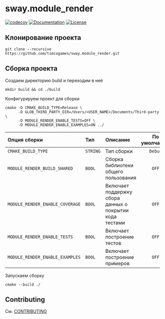 # sway.module_render

[![codecov][codecov-svg]][codecov-url] [![Documentation][codedocs-svg]][codedocs-url] [![License][license-svg]][license-url]

## Клонирование проекта

```console
git clone --recursive https://github.com/timcogames/sway.module_render.git
```

## Сборка проекта

Создаем директорию build и переходим в неё

```console
mkdir build && cd ./build
```

Конфигурируем проект для сборки

```console
cmake -D CMAKE_BUILD_TYPE=Release \
      -D GLOB_THIRD_PARTY_DIR=/Users/<USER_NAME>/Documents/Third-party \
      -D MODULE_RENDER_ENABLE_TESTS=OFF \
      -D MODULE_RENDER_ENABLE_EXAMPLES=ON ../
```

Опция сборки | Тип | Описание | По умолчанию
:---|:---|:---|:---:
`CMAKE_BUILD_TYPE` | `STRING` | Тип сборки | `Debug`
`MODULE_RENDER_BUILD_SHARED` | `BOOL` | Сборка библиотеки общего пользования | `OFF`
`MODULE_RENDER_ENABLE_COVERAGE` | `BOOL` | Включает поддержку сбора данных о покрытии кода тестами | `OFF`
`MODULE_RENDER_ENABLE_TESTS` | `BOOL` | Включает построение тестов | `OFF`
`MODULE_RENDER_ENABLE_EXAMPLES` | `BOOL` | Включает построение примеров | `OFF`

Запускаем сборку

```console
cmake --build ./
```

## Contributing

См. [CONTRIBUTING](./github/CONTRIBUTING.md)

[codecov-svg]: https://codecov.io/gh/timcogames/sway.module_render/branch/master/graph/badge.svg
[codecov-url]: https://codecov.io/gh/timcogames/sway.module_render
[codedocs-svg]: https://codedocs.xyz/timcogames/sway.module_render.svg
[codedocs-url]: https://codedocs.xyz/timcogames/sway.module_render/
[license-svg]: https://img.shields.io/github/license/mashape/apistatus.svg
[license-url]: LICENSE
